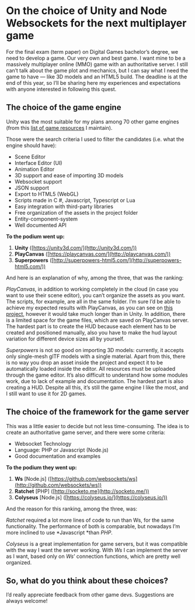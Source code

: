 
# On the choice of Unity and Node Websockets for the next multiplayer game

For the final exam (term paper) on Digital Games bachelor’s degree, we need to develop a game. Our very own and best game. I want mine to be a massively multiplayer online (MMO) game with an authoritative server. I still can’t talk about the game plot and mechanics, but I can say what I need the game to have — like 3D models and an HTML5 build. The deadline is at the end of this year, so I’ll be sharing here my experiences and expectations with anyone interested in following this quest.

## The choice of the game engine

Unity was the most suitable for my plans among 70 other game engines (from this [list of game resources](http://github.com/felladrin/game-development-resources-list) I maintain).

Those were the search criteria I used to filter the candidates (i.e. what the engine should have):

- Scene Editor
- Interface Editor (UI)
- Animation Editor
- 3D support and ease of importing 3D models
- Websocket support
- JSON support
- Export to HTML5 (WebGL)
- Scripts made in C #, Javascript, Typescript or Lua
- Easy integration with third-party libraries
- Free organization of the assets in the project folder
- Entity-component-system
- Well documented API

**To the podium went up:**

1. **Unity** ([https://unity3d.com/](http://unity3d.com/))
1. **PlayCanvas** ([https://playcanvas.com/](http://playcanvas.com/))
1. **Superpowers** ([http://superpowers-html5.com/](http://superpowers-html5.com/))

And here is an explanation of why, among the three, that was the ranking:

*PlayCanvas*, in addition to working completely in the cloud (in case you want to use their scene editor), you can’t organize the assets as you want. The scripts, for example, are all in the same folder. I’m sure I’d be able to achieve my expected results with PlayCanvas, as you can see on [this project](http://playcanv.as/p/rjC13fWv/), however it would take much longer than in Unity. In addition, there is a limited space for the game files, which are saved on PlayCanvas server. The hardest part is to create the HUD because each element has to be created and positioned manually, also you have to make the hud layout variation for different device sizes all by yourself.

*Superpowers* is not so good on importing 3D models: currently, it accepts only single-mesh glTF models with a single material. Apart from this, there is no way you drop an asset inside the project and expect it to be automatically loaded inside the editor. All resources must be uploaded through the game editor. It’s also difficult to understand how some modules work, due to lack of example and documentation. The hardest part is also creating a HUD. Despite all this, it’s still the game engine I like the most, and I still want to use it for 2D games.

## The choice of the framework for the game server

This was a little easier to decide but not less time-consuming. The idea is to create an authoritative game server, and there were some criteria:

- Websocket Technology
- Language: PHP or Javascript (Node.js)
- Good documentation and examples

**To the podium they went up:**

1. **Ws** [Node.js] ([https://github.com/websockets/ws](http://github.com/websockets/ws))
1. **Ratchet** [PHP] ([http://socketo.me](http://socketo.me/))
1. **Colyseus** [Node.js] ([https://colyseus.io/](https://colyseus.io/))

And the reason for this ranking, among the three, was:

*Ratchet* required a lot more lines of code to run than Ws, for the same functionality. The performance of both is comparable, but nowadays I’m more inclined to use *Javascript *than *PHP*.

*Colyseus* is a great implementation for game servers, but it was compatible with the way I want the server working. With *Ws* I can implement the server as I want, based only on *Ws*’ connection functions, which are pretty well organized.

## So, what do you think about these choices?

I’d really appreciate feedback from other game devs. Suggestions are always welcome!
